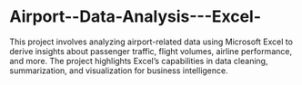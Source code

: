 # Airport--Data-Analysis---Excel-
This project involves analyzing airport-related data using Microsoft Excel to derive insights about passenger traffic, flight volumes, airline performance, and more. The project highlights Excel’s capabilities in data cleaning, summarization, and visualization for business intelligence.

